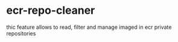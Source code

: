 # ecr-repo-cleaner
thic feature allows to read, filter and manage imaged in ecr private repositories
